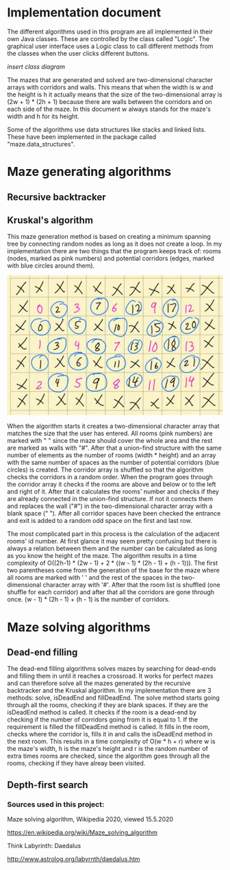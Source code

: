 # Implementation document

The different algorithms used in this program are all implemented in their own Java classes. These are controlled by the class called "Logic". The graphical user interface uses a Logic class to call different methods from the classes when the user clicks different buttons.

*insert class diagram*

The mazes that are generated and solved are two-dimensional character arrays with corridors and walls. This means that when the width is w and the height is h it actually means that the size of the two-dimensional array is (2w + 1) * (2h + 1) because there are walls between the corridors and on each side of the maze. In this document w always stands for the maze's width and h for its height.

Some of the algorithms use data structures like stacks and linked lists. These have been implemented in the package called "maze.data_structures".

# Maze generating algorithms

## Recursive backtracker


## Kruskal's algorithm
This maze generation method is based on creating a minimum spanning tree by connecting random nodes as long as it does not create a loop. In my implementation there are two things that the program keeps track of: rooms (nodes, marked as pink numbers) and potential corridors (edges, marked with blue circles around them).

![Kruskal implementation](https://raw.githubusercontent.com/H4m5t3r/Comparison-of-maze-solving-algorithms/master/Documentation/Pictures/Kruskal%20example.jpg)

When the algorithm starts it creates a two-dimensional character array that matches the size that the user has entered. All rooms (pink numbers) are marked with " " since the maze should cover the whole area and the rest are marked as walls with "#". After that a union-find structure with the same number of elements as the number of rooms (width * height) and an array with the same number of spaces as the number of potential corridors (blue circles) is created. The corridor array is shuffled so that the algorithm checks the corridors in a random order. When the program goes through the corridor array it checks if the rooms are above and below or to the left and right of it. After that it calculates the rooms' number and checks if they are already connected in the union-find structure. If not it connects them and replaces the wall ("#") in the two-dimensional character array with a blank space (" "). After all corridor spaces have been checked the entrance and exit is added to a random odd space on the first and last row.

The most complicated part in this process is the calculation of the adjacent rooms' id number. At first glance it may seem pretty confusing but there is always a relation between them and the number can be calculated as long as you know the height of the maze. The algorithm results in a time complexity of O((2h-1) * (2w - 1) +  2 * ((w - 1) * (2h - 1) + (h - 1))). The first two parentheses come from the generation of the base for the maze where all rooms are marked with ' ' and the rest of the spaces in the two-dimensional character array with '#'. After that the room list is shuffled (one shuffle for each corridor) and after that all the corridors are gone through once. (w - 1) * (2h - 1) + (h - 1) is the number of corridors.

# Maze solving algorithms

## Dead-end filling
The dead-end filling algorithms solves mazes by searching for dead-ends and filling them in until it reaches a crossroad. It works for perfect mazes and can therefore solve all the mazes generated by the recursive backtracker and the Kruskal algorithm. In my implementation there are 3 methods: solve, isDeadEnd and fillDeadEnd. The solve method starts going through all the rooms, checking if they are blank spaces. If they are the isDeadEnd method is called. It checks if the room is a dead-end by checking if the number of corridors going from it is equal to 1. If the requirement is filled the fillDeadEnd method is called. It fills in the room, checks where the corridor is, fills it in and calls the isDeadEnd method in the next room. This results in a time complexity of O(w * h + r) where w is the maze's width, h is the maze's height and r is the random number of extra times rooms are checked, since the algorithm goes through all the rooms, checking if they have alreay been visited. 

## Depth-first search

### Sources used in this project:

Maze solving algorithm, Wikipedia 2020, viewed 15.5.2020

https://en.wikipedia.org/wiki/Maze_solving_algorithm

Think Labyrinth: Daedalus

http://www.astrolog.org/labyrnth/daedalus.htm